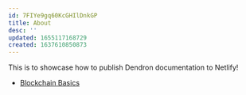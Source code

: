 ```yaml
---
id: 7FIYe9gq60KcGHIlDnkGP
title: About
desc: ''
updated: 1655117168729
created: 1637610850873
---
```


This is to showcase how to publish Dendron documentation to Netlify!
- [Blockchain Basics](./root.Blockchain%20Basics.md)